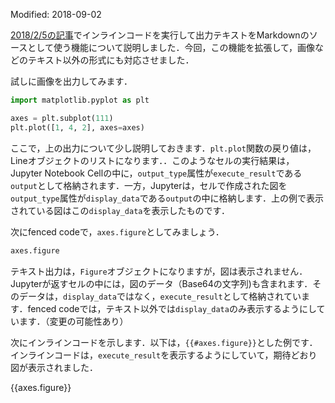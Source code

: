 Modified: 2018-09-02


[2018/2/5の記事](../../../2018/02/05/)でインラインコードを実行して出力テキストをMarkdownのソースとして使う機能について説明しました．今回，この機能を拡張して，画像などのテキスト以外の形式にも対応させました．

<!-- PELICAN_END_SUMMARY -->

試しに画像を出力してみます．

```python
import matplotlib.pyplot as plt

axes = plt.subplot(111)
plt.plot([1, 4, 2], axes=axes)
```

ここで，上の出力について少し説明しておきます．`plt.plot`関数の戻り値は，Lineオブジェクトのリストになります．．このようなセルの実行結果は，Jupyter Notebook Cellの中に，`output_type`属性が`execute_result`である`output`として格納されます．一方，Jupyterは，セルで作成された図を`output_type`属性が`display_data`である`output`の中に格納します．上の例で表示されている図はこの`display_data`を表示したものです．

次にfenced codeで，`axes.figure`としてみましょう．

```python
axes.figure
```

テキスト出力は，`Figure`オブジェクトになりますが，図は表示されません．Jupyterが返すセルの中には，図のデータ（Base64の文字列)も含まれます．そのデータは，`display_data`ではなく，`execute_result`として格納されています．fenced codeでは，テキスト以外では`display_data`のみ表示するようにしています．（変更の可能性あり）

次にインラインコードを示します．以下は，`{{#axes.figure}}`とした例です．インラインコードは，`execute_result`を表示するようにしていて，期待どおり図が表示されました．

{{axes.figure}}
